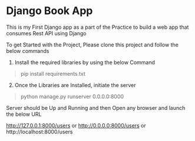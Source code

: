 # Django Book App

This is my First Django app as a part of the Practice to build a web app that consumes Rest API using Django

To get Started with the Project, Please clone this project and follow the below commands

 1. Install the required libraries by using the below Command
 > pip install requirements.txt
 2. Once the Libraries are Installed, initiate the server
 > python manage.py runserver 0.0.0.0:8000

Server should be Up and Running and then Open any browser and launch the below URL

http://127.0.0.1:8000/users
or
http://0.0.0.0:8000/users
or
http://localhost:8000/users

